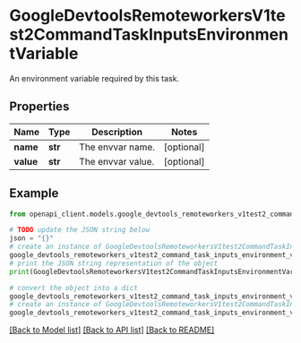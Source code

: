 # GoogleDevtoolsRemoteworkersV1test2CommandTaskInputsEnvironmentVariable

An environment variable required by this task.

## Properties

Name | Type | Description | Notes
------------ | ------------- | ------------- | -------------
**name** | **str** | The envvar name. | [optional] 
**value** | **str** | The envvar value. | [optional] 

## Example

```python
from openapi_client.models.google_devtools_remoteworkers_v1test2_command_task_inputs_environment_variable import GoogleDevtoolsRemoteworkersV1test2CommandTaskInputsEnvironmentVariable

# TODO update the JSON string below
json = "{}"
# create an instance of GoogleDevtoolsRemoteworkersV1test2CommandTaskInputsEnvironmentVariable from a JSON string
google_devtools_remoteworkers_v1test2_command_task_inputs_environment_variable_instance = GoogleDevtoolsRemoteworkersV1test2CommandTaskInputsEnvironmentVariable.from_json(json)
# print the JSON string representation of the object
print(GoogleDevtoolsRemoteworkersV1test2CommandTaskInputsEnvironmentVariable.to_json())

# convert the object into a dict
google_devtools_remoteworkers_v1test2_command_task_inputs_environment_variable_dict = google_devtools_remoteworkers_v1test2_command_task_inputs_environment_variable_instance.to_dict()
# create an instance of GoogleDevtoolsRemoteworkersV1test2CommandTaskInputsEnvironmentVariable from a dict
google_devtools_remoteworkers_v1test2_command_task_inputs_environment_variable_from_dict = GoogleDevtoolsRemoteworkersV1test2CommandTaskInputsEnvironmentVariable.from_dict(google_devtools_remoteworkers_v1test2_command_task_inputs_environment_variable_dict)
```
[[Back to Model list]](../README.md#documentation-for-models) [[Back to API list]](../README.md#documentation-for-api-endpoints) [[Back to README]](../README.md)


